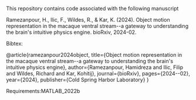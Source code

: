 This repository contains code associated with the following manuscript 

Ramezanpour, H., Ilic, F., Wildes, R., & Kar, K. (2024). Object motion representation in the macaque ventral stream--a gateway to understanding the brain's intuitive physics engine. bioRxiv, 2024-02.

Bibtex:

@article{ramezanpour2024object,
  title={Object motion representation in the macaque ventral stream--a gateway to understanding the brain's intuitive physics engine},
  author={Ramezanpour, Hamidreza and Ilic, Filip and Wildes, Richard and Kar, Kohitij},
  journal={bioRxiv},
  pages={2024--02},
  year={2024},
  publisher={Cold Spring Harbor Laboratory}
}

Requirements:MATLAB_2022b
